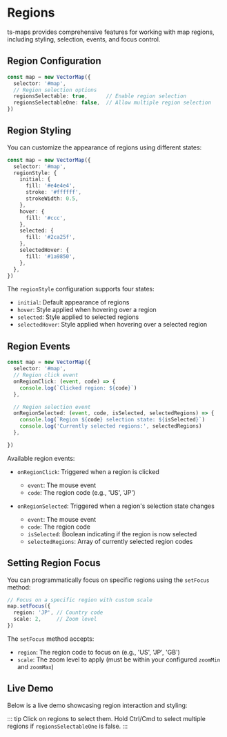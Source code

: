 # Regions

ts-maps provides comprehensive features for working with map regions, including styling, selection, events, and focus control.

## Region Configuration

```typescript
const map = new VectorMap({
  selector: '#map',
  // Region selection options
  regionsSelectable: true,      // Enable region selection
  regionsSelectableOne: false,  // Allow multiple region selection
})
```

## Region Styling

You can customize the appearance of regions using different states:

```typescript
const map = new VectorMap({
  selector: '#map',
  regionStyle: {
    initial: {
      fill: '#e4e4e4',
      stroke: '#ffffff',
      strokeWidth: 0.5,
    },
    hover: {
      fill: '#ccc',
    },
    selected: {
      fill: '#2ca25f',
    },
    selectedHover: {
      fill: '#1a9850',
    },
  },
})
```

The `regionStyle` configuration supports four states:

- `initial`: Default appearance of regions
- `hover`: Style applied when hovering over a region
- `selected`: Style applied to selected regions
- `selectedHover`: Style applied when hovering over a selected region

## Region Events

```typescript
const map = new VectorMap({
  selector: '#map',
  // Region click event
  onRegionClick: (event, code) => {
    console.log(`Clicked region: ${code}`)
  },

  // Region selection event
  onRegionSelected: (event, code, isSelected, selectedRegions) => {
    console.log(`Region ${code} selection state: ${isSelected}`)
    console.log('Currently selected regions:', selectedRegions)
  },

})
```

Available region events:

- `onRegionClick`: Triggered when a region is clicked
  - `event`: The mouse event
  - `code`: The region code (e.g., 'US', 'JP')

- `onRegionSelected`: Triggered when a region's selection state changes
  - `event`: The mouse event
  - `code`: The region code
  - `isSelected`: Boolean indicating if the region is now selected
  - `selectedRegions`: Array of currently selected region codes

## Setting Region Focus

You can programmatically focus on specific regions using the `setFocus` method:

```typescript
// Focus on a specific region with custom scale
map.setFocus({
  region: 'JP', // Country code
  scale: 2,     // Zoom level
})
```

The `setFocus` method accepts:

- `region`: The region code to focus on (e.g., 'US', 'JP', 'GB')
- `scale`: The zoom level to apply (must be within your configured `zoomMin` and `zoomMax`)

## Live Demo

Below is a live demo showcasing region interaction and styling:

<RegionMapDemo />

::: tip
Click on regions to select them. Hold Ctrl/Cmd to select multiple regions if `regionsSelectableOne` is false.
:::
